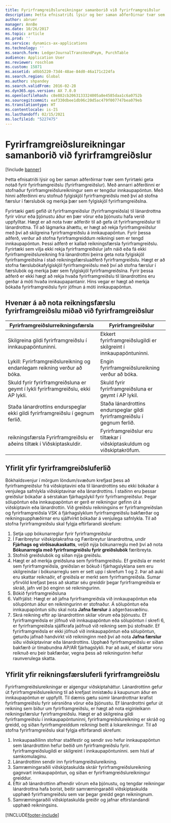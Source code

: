 ```yaml
---
title: Fyrirframgreiðslureikningar samanborið við fyrirframgreiðslur
description: Þetta efnisatriði lýsir og ber saman aðferðirnar tvær sem fyrirtæki geta notað fyrir fyrirframgreiðslu (fyrirframgreiðslur). Með annarri aðferðinni er stofnaður fyrirframgreiðslureikningur sem er tengdur innkaupapöntun. Með hinni aðferðinni eru stofnuð fylgiskjöl fyrirframgreiðslu með því að stofna færslur í færslubók og merkja þær sem fylgiskjöl fyrirframgreiðslna.
author: abruer
manager: AnnBe
ms.date: 10/26/2017
ms.topic: article
ms.prod: ''
ms.service: dynamics-ax-applications
ms.technology: ''
ms.search.form: LedgerJournalTransVendPaym, PurchTable
audience: Application User
ms.reviewer: roschlom
ms.custom: 15871
ms.assetid: a0bb5220-73d4-48ae-84d0-46a171c224fa
ms.search.region: Global
ms.author: shpandey
ms.search.validFrom: 2016-02-28
ms.dyn365.ops.version: AX 7.0.0
ms.openlocfilehash: c8e882cb2063133324005a8e4585daa1c6a0752b
ms.sourcegitcommit: eaf330dbee1db96c20d5ac479f007747bea079eb
ms.translationtype: HT
ms.contentlocale: is-IS
ms.lasthandoff: 02/15/2021
ms.locfileid: "5227475"
---
```

# <a name="prepayment-invoices-vs-prepayments"></a>Fyrirframgreiðslureikningar samanborið við fyrirframgreiðslur

[!include [banner](../includes/banner.md)]

Þetta efnisatriði lýsir og ber saman aðferðirnar tvær sem fyrirtæki geta notað fyrir fyrirframgreiðslu (fyrirframgreiðslur). Með annarri aðferðinni er stofnaður fyrirframgreiðslureikningur sem er tengdur innkaupapöntun. Með hinni aðferðinni eru stofnuð fylgiskjöl fyrirframgreiðslu með því að stofna færslur í færslubók og merkja þær sem fylgiskjöl fyrirframgreiðslna.

Fyrirtæki gæti gefið út fyrirframgreiðslur (fyrirframgreiðsla) til lánardrottna fyrir vörur eða þjónustu áður en þær vörur eða þjónustu hafa verið uppfylltar. Hægt er að nota tvær aðferðir til að gefa út fyrirframgreiðslur til lánardrottna. Til að lágmarka áhættu, er hægt að rekja fyrirframgreiðslur með því að skilgreina fyrirframgreiðslu á innkaupapöntun. Fyrir þessa aðferð, verður að stofna fyrirframgreiddum reikningi sem er tengd innkaupapöntun. Þessi aðferð er kallað reikningsfærsla fyrirframgreiðslu. Fyrirtæki sem vilja ekki rekja fyrirframgreiðslur jafn náið eða fá ekki fyrirframgreiðslureikning frá lánardrottni þeirra geta nota fylgiskjöl fyrirframgreiðslna í stað reikningsfærsluaðferð fyrirframgreiðslu. Hægt er að stofna færslubókafylgiskjöl fyrirframgreiðslu með því að stofna færslur í færslubók og merkja þær sem fylgiskjöl fyrirframgreiðslna. Fyrir þessa aðferð er ekki hægt að rekja hvaða fyrirframgreiðslu til lánardrottins eru gerðar á móti hvaða innkaupapantanir. Hins vegar er hægt að merkja bókaða fyrirframgreiðslu fyrir jöfnun á móti innkaupapöntun.

## <a name="when-to-use-prepayment-invoicing-vs-prepayments"></a>Hvenær á að nota reikningsfærslu fyrirframgreiðslu miðað við fyrirframgreiðslur

| Fyrirframgreiðslurreikningsfærsla                                                                | Fyrirframgreiðslur                                                              |
|-------------------------------------------------------------------------------------|--------------------------------------------------------------------------|
| Skilgreina gildi fyrirframgreiðslu í innkaupapöntuninni.                                    | Ekkert fyrirframgreiðslugildi er skilgreint í innkaupapöntuninni.                    |
| Lykill: Fyrirframgreiðslureikning og endanlegam reikning verður að bóka.                       | Engin fyrirframgreiðslureikning verður að bóka.                                    |
| Skuld fyrir fyrirframgreiðsluna er geymt í lykli fyrirframgreiðslu, ekki AP lykli. | Skuld fyrir fyrirframgreiðsluna er geymt í AP lykil.                  |
| Staða lánardrottins endurspeglar ekki gildi fyrirframgreiðslu í gegnum ferlið.     | Staða lánardrottins endurspeglar gildi fyrirframgreiðslu í gegnum ferlið. |
| reikningsfærsla Fyrirframgreiðslu er aðeins tiltæk í Viðskiptaskuldir.                         | Fyrirframgreiðslur eru tiltækar í viðskiptaskuldum og viðskiptakröfum.    |

## <a name="overview-of-the-prepayment-process"></a>Yfirlit yfir fyrirframgreiðsluferlið
Bókhaldsvenjur í mörgum löndum/svæðum krefjast þess að fyrirframgreiðslur frá viðskiptavini eða til lánardrottins séu ekki bókaðar á venjulega safnlykla viðskiptavinar eða lánardrottins. Í staðinn eru þessar greiðslur bókaðar á sérstakan fjárhagslykil fyrir fyrirframgreiðslur. Þegar sölupöntun eða innkaupapöntun er gerð er reikningur gefinn út á viðskiptavin eða lánardrottin. Við greiðslu reikningsins er fyrirframgreiðslan og fyrirframgreiðsla VSK á fjárhagslyklum fyrirframgreiðslu bakfærðar og reikningsupphæðirnar eru sjálfvirkt bókaðar á venjulega safnlykla. Til að stofna fyrirframgreiðslu skal fylgja eftirfarandi skrefum:

1.  Setja upp bókunarreglur fyrir fyrirframgreiðslur
2.  Í Færibreytur viðskiptakrafna og Færibreytur lánardrottna, undir **Fjárhags og virðisaukaskatts**, veljið nýja bókunarreglu með því að nota **Bókunarregla með fyrirframgreiðslu fyrir greiðslubók** færibreyta.
3.  Stofnið greiðslubók og síðan nýja greiðslu.
4.  Hægt er að merkja greiðsluna sem fyrirframgreiðslu. Ef greiðsla er merkt sem fyrirframgreiðsla, greiðslan er bókuð í fjárhagslyklana sem eru skilgreindar í bókunarreglu sem er sett upp í skrefum 1 og 2. Þar að auki eru skattar reiknaðir, ef greiðsla er merkt sem fyrirframgreiðsla. Sumar yfirvöld krefjast þess að skattar séu greiddir þegar fyrirframgreiðsla er skráð, jafn vel þó enginn sé reikningurinn.
5.  Bókið fyrirframgreiðsluna
6.  Valfrjálst: Hægt er að jafna fyrirframgreiðsla við innkaupapöntun eða sölupöntun áður en reikningurinn er stofnaður. Á sölupöntun eða innkaupapöntun síðu skal nota **Jafna færslur** á aðgerðasvæðinu.
7.  Skrá reikning eftir ap lánardrottinn skilar vörum eða þjónustu. Ef fyrirframgreiðsla er jöfnuð við innkaupapöntun eða sölupöntun í skrefi 6, er fyrirframgreiðsla sjálfkrafa jaöfnuð við reikning sem þú stofnaðir. Ef fyrirframgreiðsla er ekki jöfnuð við innkaupapöntun eða sölupöntun, geturðu jafnað handvirkt við reikninginn með því að nota **Jafna færslur** síðu viðskiptavinar eða lánardrottins. Upphæð fyrirframgreiðslu er síðan bakfærð úr tímabundna AP/AR fjárhagslykli. Þar að auki, ef skattar voru reiknuð eru þeir bakfærðar, vegna þess að reikningurinn hefur raunverulega skatta.

## <a name="overview-of-the-prepayment-invoicing-process"></a>Yfirlit yfir reikningsfærsluferli fyrirframgreiðslu
Fyrirframgreiðslureikningar er algengur viðskiptaháttur. Lánardrottinn gefur út fyrirframgreiðslureikning til að krefjast innistæðu á kaupunum áður en innkaupapöntun er uppfyllt. Til dæmis gætu súmir lánardrottnar krafist fyrirframgreiðslu fyrir sérsniðna vörur eða þjónustu. Ef lánardrottni gefur út reikning sem biður um fyrirframgreiðslu, er hægt að nota eiginleikann reikningsfærslur fyrirframgreiðslu. Hægt er að skilgreina gildi fyrirframgreiðslu í innkaupapöntuninni, fyrirframgreiðslureikning er skráð og greidd, og síðan fyrirframgreiddum reikningi beitt á lokareikningur. Til að stofna fyrirframgreiðslu skal fylgja eftirfarandi skrefum:

1.  Innkaupaaðilinn stofnar staðfestir og sendir svo hefur innkaupapöntun sem lánardrottinn hefur beðið um fyrirframgreiðslu fyrir. fyrirframgreiðslugildi er skilgreint í innkaupapöntuninni. sem hluti af samkomulaginu.
2.  Lánardrottinn sendir inn fyrirframgreiðslureikning.
3.  Samræmingaraðili viðskiptaskulda skráir fyrirframgreiðslureikning gagnvart innkaupapöntun, og síðan er fyrirframgreiðslureikningur greiddur.
4.  Eftir að lánardrottinn afhendir vörum eða þjónustu, og tengdar reikningar lánardrottna hafa borist, beitir samræmingaraðili viðskiptaskulda upphæð fyrirframgreiðslu sem var þegar greidd gegn reikningnum.
5.  Samræmingaraðili viðskiptaskulda greiðir og jafnar eftirstandandi upphæð reikningsins.






[!INCLUDE[footer-include](../../includes/footer-banner.md)]